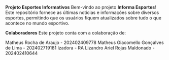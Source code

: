 **Projeto Esportes Informativos**
Bem-vindo ao projeto **Informa Esportes**! Este repositório fornece 
as últimas notícias e informações sobre diversos esportes, permitindo que 
os usuários fiquem atualizados sobre tudo o que acontece no mundo esportivo.

**Colaboradores**
Este projeto conta com a colaboração de:

Matheus Rocha de Araujo - 202402409778
Matheus Giacomello Gonçalves de Lima  - 202402719181
Izadora     -   RA
Lizandro Ariel Rojas Maldonado - 202402410644
